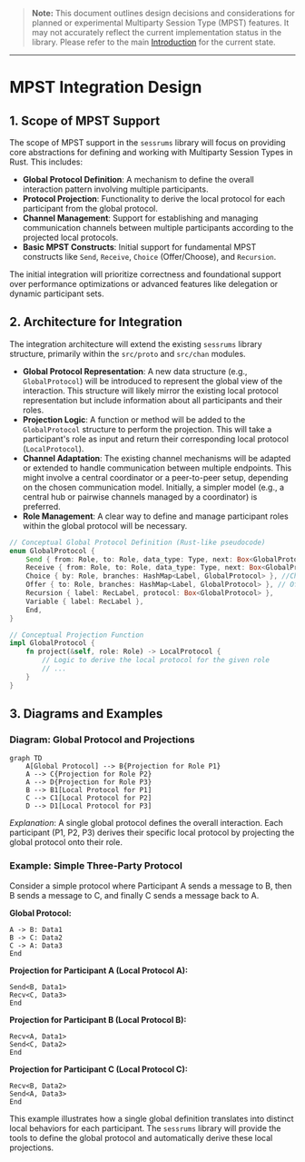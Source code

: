 > **Note:** This document outlines design decisions and considerations for planned or experimental Multiparty Session Type (MPST) features. It may not accurately reflect the current implementation status in the library. Please refer to the main [Introduction](./introduction.md) for the current state.

---
# MPST Integration Design

## 1. Scope of MPST Support

The scope of MPST support in the `sessrums` library will focus on providing core abstractions for defining and working with Multiparty Session Types in Rust. This includes:

- **Global Protocol Definition**: A mechanism to define the overall interaction pattern involving multiple participants.
- **Protocol Projection**: Functionality to derive the local protocol for each participant from the global protocol.
- **Channel Management**: Support for establishing and managing communication channels between multiple participants according to the projected local protocols.
- **Basic MPST Constructs**: Initial support for fundamental MPST constructs like `Send`, `Receive`, `Choice` (Offer/Choose), and `Recursion`.

The initial integration will prioritize correctness and foundational support over performance optimizations or advanced features like delegation or dynamic participant sets.

## 2. Architecture for Integration

The integration architecture will extend the existing `sessrums` library structure, primarily within the `src/proto` and `src/chan` modules.

- **Global Protocol Representation**: A new data structure (e.g., `GlobalProtocol`) will be introduced to represent the global view of the interaction. This structure will likely mirror the existing local protocol representation but include information about all participants and their roles.
- **Projection Logic**: A function or method will be added to the `GlobalProtocol` structure to perform the projection. This will take a participant's role as input and return their corresponding local protocol (`LocalProtocol`).
- **Channel Adaptation**: The existing channel mechanisms will be adapted or extended to handle communication between multiple endpoints. This might involve a central coordinator or a peer-to-peer setup, depending on the chosen communication model. Initially, a simpler model (e.g., a central hub or pairwise channels managed by a coordinator) is preferred.
- **Role Management**: A clear way to define and manage participant roles within the global protocol will be necessary.

```rust
// Conceptual Global Protocol Definition (Rust-like pseudocode)
enum GlobalProtocol {
    Send { from: Role, to: Role, data_type: Type, next: Box<GlobalProtocol> },
    Receive { from: Role, to: Role, data_type: Type, next: Box<GlobalProtocol> },
    Choice { by: Role, branches: HashMap<Label, GlobalProtocol> }, //Choice from global perspective
    Offer { to: Role, branches: HashMap<Label, GlobalProtocol> }, // Offer from global perspective
    Recursion { label: RecLabel, protocol: Box<GlobalProtocol> },
    Variable { label: RecLabel },
    End,
}

// Conceptual Projection Function
impl GlobalProtocol {
    fn project(&self, role: Role) -> LocalProtocol {
        // Logic to derive the local protocol for the given role
        // ...
    }
}
```

## 3. Diagrams and Examples

### Diagram: Global Protocol and Projections

```mermaid
graph TD
    A[Global Protocol] --> B{Projection for Role P1}
    A --> C{Projection for Role P2}
    A --> D{Projection for Role P3}
    B --> B1[Local Protocol for P1]
    C --> C1[Local Protocol for P2]
    D --> D1[Local Protocol for P3]
```

*Explanation*: A single global protocol defines the overall interaction. Each participant (P1, P2, P3) derives their specific local protocol by projecting the global protocol onto their role.

### Example: Simple Three-Party Protocol

Consider a simple protocol where Participant A sends a message to B, then B sends a message to C, and finally C sends a message back to A.

**Global Protocol:**

```text
A -> B: Data1
B -> C: Data2
C -> A: Data3
End
```

**Projection for Participant A (Local Protocol A):**

```text
Send<B, Data1>
Recv<C, Data3>
End
```

**Projection for Participant B (Local Protocol B):**

```text
Recv<A, Data1>
Send<C, Data2>
End
```

**Projection for Participant C (Local Protocol C):**

```text
Recv<B, Data2>
Send<A, Data3>
End
```

This example illustrates how a single global definition translates into distinct local behaviors for each participant. The `sessrums` library will provide the tools to define the global protocol and automatically derive these local projections.